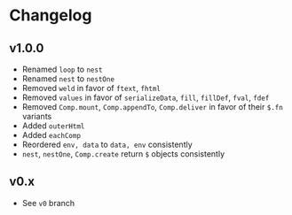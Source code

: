# Changelog

## v1.0.0

- Renamed `loop` to `nest`
- Renamed `nest` to `nestOne`
- Removed `weld` in favor of `ftext`, `fhtml`
- Removed `values` in favor of `serializeData`, `fill`, `fillDef`, `fval`, `fdef`
- Removed `Comp.mount`, `Comp.appendTo`, `Comp.deliver` in favor of their `$.fn` variants
- Added `outerHtml`
- Added `eachComp`
- Reordered `env, data` to `data, env` consistently
- `nest`, `nestOne`, `Comp.create` return `$` objects consistently

## v0.x

- See `v0` branch
